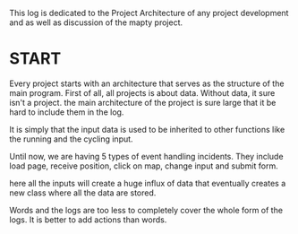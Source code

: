 This log is dedicated to the Project Architecture of any project development and as well as discussion of the mapty project.


# START

Every project starts with an architecture that serves as the structure of the main program. First of all, all projects is about data. Without data, it sure isn't a project. the main architecture of the project is sure large that it be hard to include them in the log. 

It is simply that the input data is used to be inherited to other functions like the running and the cycling input. 

Until now, we are having 5 types of event handling incidents. They include load page, receive position, click on map, change input and submit form. 

here all the inputs will create a huge influx of data that eventually creates a new class where all the data are stored.

Words and the logs are too less to completely cover the whole form of the logs. It is better to add actions than words.